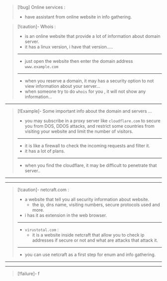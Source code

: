 
>[!bug] Online services :
>- have assistant from online website in info gathering.

>[!caution]- Whois :
>- is an online website that provide a lot of information about domain server.
>- it has a linux version, i have that version.....
>---
>- just open the website then enter the domain address `www.example.com`
>---
>- when you reserve a domain, it may has a security option to not view information about your server...
>- when someone try to do `whois` for you , it will not show any information...

---
>[!Example]- Some important info about the domain and servers ...
>- you may subscribe in a proxy server like `cloudflare.com` to secure you from DOS, DDOS attacks, and restrict some countries from visiting your website and limit the number of visitors.
>---
>- it is like a firewall to check the incoming requests and filter it.
>- it has a lot of plans.
>---
>- when you find the cloudflare, it may be difficult to penetrate that server..

---
---

>[!caution]- netcraft.com :
>- a website that tell you all security information about website.
>	- the ip, dns name, visiting numbers, secure protocols used and more.
>- i has it as extension in the web browser.
>---
>- `virustotal.com` :
>	- it is a website inside netcraft that allow you to check ip addresses if secure or not and what are attacks that attack it.
>---
>- you can use netcraft as a first step for enum and info gathering.

---
---

>[!failure]- f


 